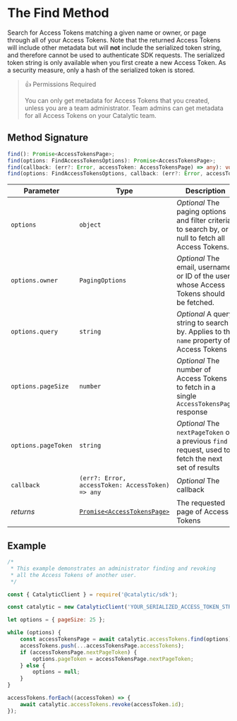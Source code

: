 # The Find Method

Search for Access Tokens matching a given name or owner, or page through all of your Access Tokens. Note that the returned Access Tokens will include other metadata but will **not** include the serialized token string, and therefore cannot be used to authenticate SDK requests. The serialized token string is only available when you first create a new Access Token. As a security measure, only a hash of the serialized token is stored.

> 👍 Permissions Required
>
> You can only get metadata for Access Tokens that you created, unless you are a team administrator. Team admins can get metadata for all Access Tokens on your Catalytic team.

## Method Signature

```typescript
find(): Promise<AccessTokensPage>;
find(options: FindAccessTokensOptions): Promise<AccessTokensPage>;
find(callback: (err?: Error, accessToken: AccessTokensPage) => any): void;
find(options: FindAccessTokensOptions, callback: (err?: Error, accessToken: AccessTokensPage) => any): void;
```

| Parameter           | Type                                                                | Description                                                                                         | Default |
| ------------------- | ------------------------------------------------------------------- | --------------------------------------------------------------------------------------------------- | ------- |
| `options`           | `object`                                                            | _Optional_ The paging options and filter criteria to search by, or null to fetch all Access Tokens. |         |
| `options.owner`     | `PagingOptions`                                                     | _Optional_ The email, username, or ID of the user whose Access Tokens should be fetched.            |         |
| `options.query`     | `string`                                                            | _Optional_ A query string to search by. Applies to the `name` property of Access Tokens             |         |
| `options.pageSize`  | `number`                                                            | _Optional_ The number of Access Tokens to fetch in a single `AccessTokensPage` response             | `25`    |
| `options.pageToken` | `string`                                                            | _Optional_ The `nextPageToken` of a previous `find` request, used to fetch the next set of results  |         |
| `callback`          | `(err?: Error, accessToken: AccessToken) => any`                    | _Optional_ The callback                                                                             |         |
| _returns_           | [`Promise<AccessTokensPage>`](doc:the-accesstokenspage-entity-node) | The requested page of Access Tokens                                                                 |         |

## Example

```js
/*
 * This example demonstrates an administrator finding and revoking
 * all the Access Tokens of another user.
 */

const { CatalyticClient } = require('@catalytic/sdk');

const catalytic = new CatalyticClient('YOUR_SERIALIZED_ACCESS_TOKEN_STRING');

let options = { pageSize: 25 };

while (options) {
    const accessTokensPage = await catalytic.accessTokens.find(options);
    accessTokens.push(...accessTokensPage.accessTokens);
    if (accessTokensPage.nextPageToken) {
        options.pageToken = accessTokensPage.nextPageToken;
    } else {
        options = null;
    }
}

accessTokens.forEach((accessToken) => {
    await catalytic.accessTokens.revoke(accessToken.id);
});
```
